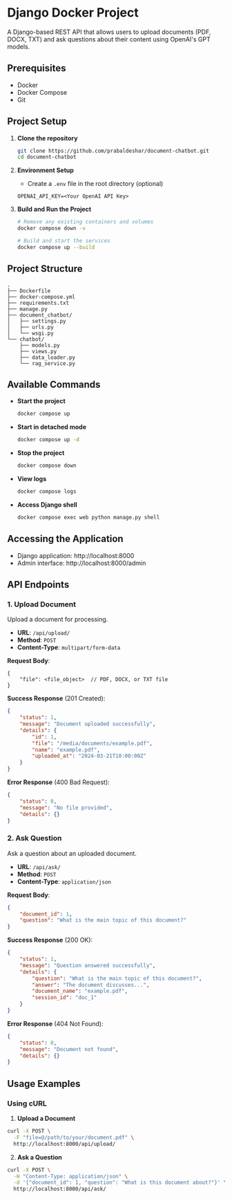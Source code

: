 # Django Docker Project

A Django-based REST API that allows users to upload documents (PDF, DOCX, TXT) and ask questions about their content using OpenAI's GPT models.

## Prerequisites

- Docker
- Docker Compose
- Git

## Project Setup

1. **Clone the repository**
   ```bash
   git clone https://github.com/prabaldeshar/document-chatbot.git
   cd document-chatbot
   ```

2. **Environment Setup**
   - Create a `.env` file in the root directory (optional)
   ```env
   OPENAI_API_KEY=<Your OpenAI API Key>
   ```

3. **Build and Run the Project**
   ```bash
   # Remove any existing containers and volumes
   docker compose down -v

   # Build and start the services
   docker compose up --build
   ```

## Project Structure

```
.
├── Dockerfile
├── docker-compose.yml
├── requirements.txt
├── manage.py
├── document_chatbot/
│   ├── settings.py
│   ├── urls.py
│   └── wsgi.py
└── chatbot/
    ├── models.py
    ├── views.py
    ├── data_loader.py
    └── rag_service.py
```

## Available Commands

- **Start the project**
  ```bash
  docker compose up
  ```

- **Start in detached mode**
  ```bash
  docker compose up -d
  ```

- **Stop the project**
  ```bash
  docker compose down
  ```

- **View logs**
  ```bash
  docker compose logs
  ```

- **Access Django shell**
  ```bash
  docker compose exec web python manage.py shell
  ```

## Accessing the Application

- Django application: http://localhost:8000
- Admin interface: http://localhost:8000/admin



## API Endpoints

### 1. Upload Document
Upload a document for processing.

- **URL**: `/api/upload/`
- **Method**: `POST`
- **Content-Type**: `multipart/form-data`

**Request Body**:
```
{
    "file": <file_object>  // PDF, DOCX, or TXT file
}
```

**Success Response** (201 Created):
```json
{
    "status": 1,
    "message": "Document uploaded successfully",
    "details": {
        "id": 1,
        "file": "/media/documents/example.pdf",
        "name": "example.pdf",
        "uploaded_at": "2024-03-21T10:00:00Z"
    }
}
```

**Error Response** (400 Bad Request):
```json
{
    "status": 0,
    "message": "No file provided",
    "details": {}
}
```

### 2. Ask Question
Ask a question about an uploaded document.
- **URL**: `/api/ask/`
- **Method**: `POST`
- **Content-Type**: `application/json`

**Request Body**:
```json
{
    "document_id": 1,
    "question": "What is the main topic of this document?"
}
```

**Success Response** (200 OK):
```json
{
    "status": 1,
    "message": "Question answered successfully",
    "details": {
        "question": "What is the main topic of this document?",
        "answer": "The document discusses...",
        "document_name": "example.pdf",
        "session_id": "doc_1"
    }
}
```

**Error Response** (404 Not Found):
```json
{
    "status": 0,
    "message": "Document not found",
    "details": {}
}
```


## Usage Examples

### Using cURL

1. **Upload a Document**
```bash
curl -X POST \
  -F "file=@/path/to/your/document.pdf" \
  http://localhost:8000/api/upload/
```

2. **Ask a Question**
```bash
curl -X POST \
  -H "Content-Type: application/json" \
  -d '{"document_id": 1, "question": "What is this document about?"}' \
  http://localhost:8000/api/ask/
```